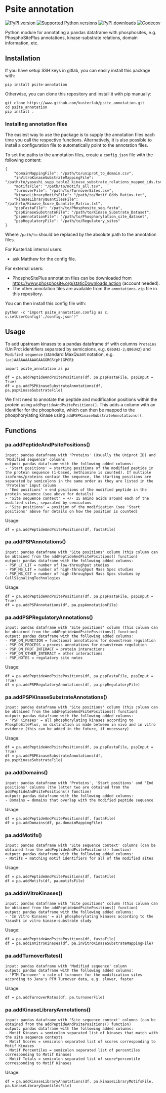 # Psite annotation

[![PyPI version](https://img.shields.io/pypi/v/psite-annotation.svg?logo=pypi&logoColor=FFE873)](https://pypi.org/project/psite-annotation/)
[![Supported Python versions](https://img.shields.io/pypi/pyversions/psite-annotation.svg?logo=python&logoColor=FFE873)](https://pypi.org/project/psite-annotation/)
[![PyPI downloads](https://img.shields.io/pypi/dm/psite-annotation.svg)](https://pypistats.org/packages/psite-annotation)
[![Codecov](https://codecov.io/gh/kusterlab/psite_annotation/branch/main/graph/badge.svg)](https://codecov.io/gh/kusterlab/psite_annotation)

Python module for annotating a pandas dataframe with phosphosites, e.g. PhosphoSitePlus annotations, kinase-substrate relations, domain information, etc.

## Installation

If you have setup SSH keys in gitlab, you can easily install this package with:

```
pip install psite-annotation
```

Otherwise, you can clone this repository and install it with pip manually:

```
git clone https://www.github.com/kusterlab/psite_annotation.git
cd psite_annotation
pip install .
```

### Installing annotation files

The easiest way to use the package is to supply the annotation files each time you call the respective functions.
Alternatively, it is also possible to install a configuration file to automatically point to the annotation files.

To set the paths to the annotation files, create a `config.json` file with the following content:

```
{
    "domainMappingFile": "/path/to/uniprot_to_domain.csv",
    "inVitroKinaseSubstrateMappingFile": "/path/to/yasushi_supp_table2_kinase_substrate_relations_mapped_ids.tsv",
    "motifsFile": "/path/to/motifs_all.tsv",
    "turnoverFile": "/path/to/TurnoverSites.csv",
    "kinaseLibraryMotifsFile": "/path/to/Motif_Odds_Ratios.txt",
    "kinaseLibraryQuantilesFile": "/path/to/Kinase_Score_Quantile_Matrix.txt",
    "pspFastaFile": "/path/to/Phosphosite_seq.fasta",
    "pspKinaseSubstrateFile": "/path/to/Kinase_Substrate_Dataset",
    "pspAnnotationFile": "/path/to/Phosphorylation_site_dataset",
    "pspRegulatoryFile": "/path/to/Regulatory_sites"
}
```

Where `/path/to` should be replaced by the absolute path to the annotation files.

For Kusterlab internal users:

- ask Matthew for the config file.

For external users:

- PhosphoSitePlus annotation files can be downloaded from https://www.phosphosite.org/staticDownloads.action (account needed).
- The other annotation files are available from the `annotations.zip` file in this repository.

You can then install this config file with:

```
python -c "import psite_annotation.config as c; c.setUserConfig('./config.json')"
```

## Usage

To add upstream kinases to a pandas dataframe `df` with columns `Proteins` (UniProt identifiers separated by semicolons, e.g. `Q86U42-2;Q86U42`) and `Modified sequence` (standard MaxQuant notation, e.g. `(ac)AAAAAAAAAAGAAGGRGS(ph)GPGR`):

```
import psite_annotation as pa

df = pa.addPeptideAndPsitePositions(df, pa.pspFastaFile, pspInput = True)
df = pa.addPSPKinaseSubstrateAnnotations(df, pa.pspKinaseSubstrateFile)
```

We first need to annotate the peptide and modification positions within the protein using `addPeptideAndPsitePositions()`. This adds a column with an identifier for the phosphosite, which can then be mapped to the phosphorylating kinase using `addPSPKinaseSubstrateAnnotations()`.

## Functions

### pa.addPeptideAndPsitePositions()

```
input: pandas dataframe with 'Proteins' (Usually the Uniprot ID) and 'Modified sequence' columns
output: pandas dataframe with the following added columns:
- 'Start positions' = starting positions of the modified peptide in the protein sequence (1-based, methionine is counted). If multiple isoforms/proteins contain the sequence, the starting positions are separated by semicolons in the same order as they are listed in the 'Proteins' input column
- 'End positions' = end positions of the modified peptide in the protein sequence (see above for details)
- 'Site sequence context' = +/- 15 amino acids around each of the modified sites, separated by semicolons
- 'Site positions' = position of the modification (see 'Start positions' above for details on how the position is counted)
```

Usage:

```
df = pa.addPeptideAndPsitePositions(df, fastaFile)
```

### pa.addPSPAnnotations()

```
input: pandas dataframe with 'Site positions' column (this column can be obtained from the addPeptideAndPsitePositions() function)
output: pandas dataframe with the following added columns:
- PSP_LT_LIT = number of low-throughput studies
- PSP_MS_LIT = number of high-throughput Mass Spec studies
- PSP_MS_CST = number of high-throughput Mass Spec studies by CellSignalingTechnologies
```

Usage:

```
df = pa.addPeptideAndPsitePositions(df, pa.pspFastaFile, pspInput = True)
df = pa.addPSPAnnotations(df, pa.pspAnnotationFile)
```

### pa.addPSPRegulatoryAnnotations()

```
input: pandas dataframe with 'Site positions' column (this column can be obtained from the addPeptideAndPsitePositions() function)
output: pandas dataframe with the following added columns:
- PSP_ON_FUNCTION = functional annotations for downstream regulation
- PSP_ON_PROCESS = process annotations for downstream regulation
- PSP_ON_PROT_INTERACT = protein interactions
- PSP_ON_OTHER_INTERACT = other interactions
- PSP_NOTES = regulatory site notes
```

Usage:

```
df = pa.addPeptideAndPsitePositions(df, pa.pspFastaFile, pspInput = True)
df = pa.addPSPRegulatoryAnnotations(df, pa.pspRegulatoryFile)
```

### pa.addPSPKinaseSubstrateAnnotations()

```
input: pandas dataframe with 'Site positions' column (this column can be obtained from the addPeptideAndPsitePositions() function)
output: pandas dataframe with the following added columns:
- 'PSP Kinases' = all phosphorylating kinases according to PhosphoSitePlus, no distinction is made between in vivo and in vitro evidence (this can be added in the future, if necessary)
```

Usage:

```
df = pa.addPeptideAndPsitePositions(df, pa.pspFastaFile, pspInput = True)
df = pa.addPSPKinaseSubstrateAnnotations(df, pa.pspKinaseSubstrateFile)
```

### pa.addDomains()

```
input: pandas dataframe with 'Proteins', 'Start positions' and 'End positions' columns (the latter two are obtained from the addPeptideAndPsitePositions() function)
output: pandas dataframe with the following added columns:
- Domains = domains that overlap with the modified peptide sequence
```

Usage:

```
df = pa.addPeptideAndPsitePositions(df, fastaFile)
df = pa.addDomains(df, pa.domainMappingFile)
```

### pa.addMotifs()

```
input: pandas dataframe with 'Site sequence context' columns (can be obtained from the addPeptideAndPsitePositions() function)
output: pandas dataframe with the following added columns:
- Motifs = matching motif identifiers for all of the modified sites
```

Usage:

```
df = pa.addPeptideAndPsitePositions(df, fastaFile)
df = pa.addMotifs(df, pa.motifsFile)
```

### pa.addInVitroKinases()

```
input: pandas dataframe with 'Site positions' column (this column can be obtained from the addPeptideAndPsitePositions() function)
output: pandas dataframe with the following added columns:
- 'In Vitro Kinases' = all phosphorylating kinases according to the Yasushi in vitro kinase-substrate study
```

Usage:

```
df = pa.addPeptideAndPsitePositions(df, fastaFile)
df = pa.addInVitroKinases(df, pa.inVitroKinaseSubstrateMappingFile)
```

### pa.addTurnoverRates()

```
input: pandas dataframe with 'Modified sequence' column
output: pandas dataframe with the following added columns:
- 'PTM Turnover' = rate of turnover for the modification sites according to Jana's PTM Turnover data, e.g. slower, faster
```

Usage:

```
df = pa.addTurnoverRates(df, pa.turnoverFile)
```

### pa.addKinaseLibraryAnnotations()

```
input: pandas dataframe with 'Site sequence context' columns (can be obtained from the addPeptideAndPsitePositions() function)
output: pandas dataframe with the following added columns:
- Motif Kinases = semicolon separated list of kinases that match with the site sequence contexts
- Motif Scores = semicolon separated list of scores corresponding to Motif Kinases
- Motif Percentiles = semicolon separated list of percentiles corresponding to Motif Kinases
- Motif Totals = semicolon separated list of score*percentile corresponding to Motif Kinases
```

Usage:

```
df = pa.addKinaseLibraryAnnotations(df, pa.kinaseLibraryMotifsFile, pa.kinaseLibraryQuantilesFile)
```

